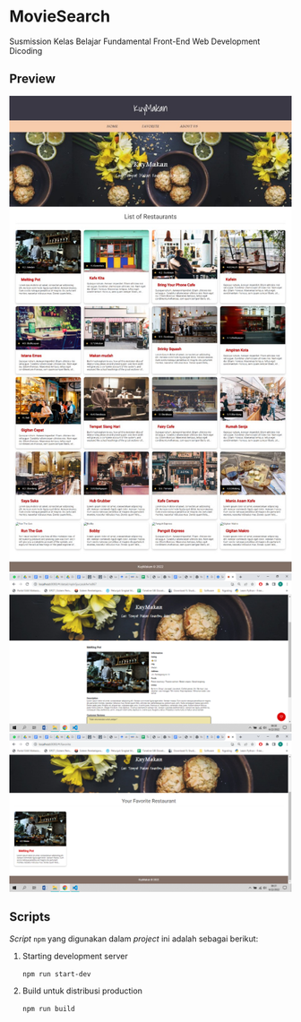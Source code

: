 # MovieSearch
Susmission Kelas Belajar Fundamental Front-End Web Development Dicoding

## Preview

![image.png](https://github.com/RioRB/KuyMakan/blob/b54a34a51ebf285672aba2d89e9d4d3fcf2918e2/images/subs_4-1Full.jpeg)
![image.png](https://github.com/RioRB/KuyMakan/blob/b54a34a51ebf285672aba2d89e9d4d3fcf2918e2/images/subs_4-2Preview.png)
![image.png](https://github.com/RioRB/KuyMakan/blob/b54a34a51ebf285672aba2d89e9d4d3fcf2918e2/images/subs_4-3Preview.png)

## Scripts

*Script* `npm` yang digunakan dalam *project* ini adalah sebagai berikut:

1. Starting development server

   `npm run start-dev`

2. Build untuk distribusi production

   `npm run build`
